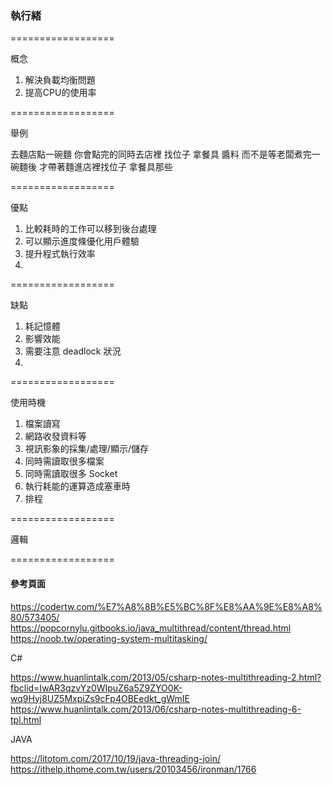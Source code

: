 ### 執行緒 ###

==================

概念

1. 解決負載均衡問題
2. 提高CPU的使用率

==================

舉例

去麵店點一碗麵
你會點完的同時去店裡 找位子 拿餐具 醬料
而不是等老闆煮完一碗麵後
才帶著麵進店裡找位子 拿餐具那些

==================

優點

1. 比較耗時的工作可以移到後台處理
2. 可以顯示進度條優化用戶體驗
3. 提升程式執行效率
4.

==================

缺點

1. 耗記憶體
2. 影響效能
3. 需要注意 deadlock 狀況
4.

==================

使用時機

1. 檔案讀寫 
2. 網路收發資料等
3. 視訊影象的採集/處理/顯示/儲存
4. 同時需讀取很多檔案
5. 同時需讀取很多 Socket
6. 執行耗能的運算造成塞車時
7. 排程


==================

邏輯

==================



#### 參考頁面 #### 

https://codertw.com/%E7%A8%8B%E5%BC%8F%E8%AA%9E%E8%A8%80/573405/
https://popcornylu.gitbooks.io/java_multithread/content/thread.html
https://noob.tw/operating-system-multitasking/

C#

https://www.huanlintalk.com/2013/05/csharp-notes-multithreading-2.html?fbclid=IwAR3qzvYz0WIpuZ6a5Z9ZYO0K-wq9Hyj8UZ5MxpiZs9cFp4OBEedkt_gWmIE
https://www.huanlintalk.com/2013/06/csharp-notes-multithreading-6-tpl.html

JAVA

https://litotom.com/2017/10/19/java-threading-join/
https://ithelp.ithome.com.tw/users/20103456/ironman/1766
